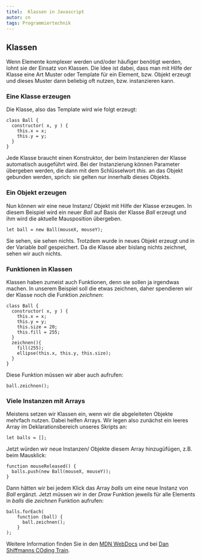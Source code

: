 ```yaml
---
titel:  Klassen in Javascript
autor: cn
tags: Programmiertechnik
---
```



## Klassen

Wenn Elemente komplexer werden und/oder häufiger benötigt werden, lohnt sie der Einsatz von Klassen. Die Idee ist dabei, dass man mit Hilfe der Klasse eine Art Muster oder Template für ein Element, bzw. Objekt erzeugt und dieses Muster dann beliebig oft nutzen, bzw. instanzieren kann. 

### Eine Klasse erzeugen
Die Klasse, also das Template wird wie folgt erzeugt:

```
class Ball {
  constructor( x, y ) { 
    this.x = x;
    this.y = y;
  }
}
```

Jede Klasse braucht einen Konstruktor, der beim Instanzieren der Klasse automatisch ausgeführt wird. Bei der Instanzierung können Parameter übergeben werden, die dann mit dem Schlüsselwort *this.* an das Objekt gebunden werden, sprich: sie gelten nur innerhalb dieses Objekts.



### Ein Objekt erzeugen

Nun können wir eine neue Instanz/ Objekt mit Hilfe der Klasse erzeugen. In diesem Beispiel wird ein neuer *Ball* auf Basis der Klasse *Ball* erzeugt und ihm wird die aktuelle Mausposition übergeben.

```
let ball = new Ball(mouseX, mouseY);
```

Sie sehen, sie sehen nichts. Trotzdem wurde in neues Objekt erzeugt und in der Variable *ball* gespeichert. Da die Klasse aber bislang nichts zeichnet, sehen wir auch nichts.

### Funktionen in Klassen
Klassen haben zumeist auch Funktionen, denn sie sollen ja irgendwas machen. In unserem Beispiel soll die etwas zeichnen, daher spendieren wir der Klasse noch die Funktion *zeichnen*:

```
class Ball {
  constructor( x, y ) { 
    this.x = x;
    this.y = y;
    this.size = 20;
    this.fill = 255;
  }
  zeichnen(){
    fill(255);
    ellipse(this.x, this.y, this.size);
  }
}
```

Diese Funktion müssen wir aber auch aufrufen:

```
ball.zeichnen();
```

### Viele Instanzen mit Arrays

Meistens setzen wir Klassen ein, wenn wir die abgeleiteten Objekte mehrfach nutzen. Dabei helfen Arrays. Wir legen also zunächst ein leeres Array im Deklarationsbereich unseres Skripts an:

```
let balls = [];
```

Jetzt würden wir neue Instanzen/ Objekte diesem Array hinzugüfügen, z.B. beim Mausklick:

```
function mouseReleased() {
  balls.push(new Ball(mouseX, mouseY));
}
```

Dann hätten wir bei jedem Klick das Array *balls* um eine neue Instanz von *Ball* ergänzt. Jetzt müssen wir in der *Draw* Funktion jeweils für alle Elements in *balls* die *zeichnen* Funktion aufrufen:

```
balls.forEach(
    function (ball) { 
      ball.zeichnen();
    }
);
```

Weitere Information finden Sie in den [MDN WebDocs](https://developer.mozilla.org/de/docs/Web/JavaScript/Reference/Klassen) und bei [Dan Shiffmanns COding Train](https://www.youtube.com/watch?v=xG2Vbnv0wvg&list=PLRqwX-V7Uu6Zy51Q-x9tMWIv9cueOFTFA&t=0s).